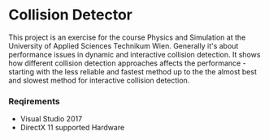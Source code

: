 # Collision Detector
This project is an exercise for the course Physics and Simulation at the University of Applied Sciences Technikum Wien. Generally it's about performance issues in dynamic and interactive collision detection. It shows how different collision detection approaches affects the performance - starting with the less reliable and fastest method up to the the almost best and slowest method for interactive collision detection.

### Reqirements
- Visual Studio 2017
- DirectX 11 supported Hardware
